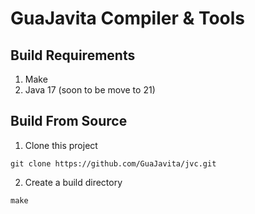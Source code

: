 # GuaJavita Compiler & Tools

## Build Requirements

1. Make
2. Java 17 (soon to be move to 21)

## Build From Source

1. Clone this project
```shell
git clone https://github.com/GuaJavita/jvc.git
```
2. Create a build directory
```shell
make 
```

